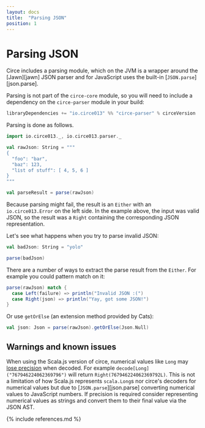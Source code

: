 ```yaml
---
layout: docs
title:  "Parsing JSON"
position: 1
---
```


# Parsing JSON

Circe includes a parsing module, which on the JVM is a wrapper around the [Jawn][jawn] JSON parser and for JavaScript uses the built-in [`JSON.parse`][json.parse].

Parsing is not part of the `circe-core` module, so you will need to include a dependency on the `circe-parser` module in your build:

```scala
libraryDependencies += "io.circe013" %% "circe-parser" % circeVersion
```

Parsing is done as follows.

```scala mdoc
import io.circe013._, io.circe013.parser._

val rawJson: String = """
{
  "foo": "bar",
  "baz": 123,
  "list of stuff": [ 4, 5, 6 ]
}
"""

val parseResult = parse(rawJson)
```

Because parsing might fail, the result is an `Either` with an `io.circe013.Error` on the left side.
In the example above, the input was valid JSON, so the result was a `Right` containing the
corresponding JSON representation.

Let's see what happens when you try to parse invalid JSON:

```scala mdoc
val badJson: String = "yolo"

parse(badJson)
```

There are a number of ways to extract the parse result from the `Either`. For example you could pattern
match on it:

```scala mdoc
parse(rawJson) match {
  case Left(failure) => println("Invalid JSON :(")
  case Right(json) => println("Yay, got some JSON!")
}
```

Or use `getOrElse` (an extension method provided by Cats):

```scala mdoc
val json: Json = parse(rawJson).getOrElse(Json.Null)
```

## Warnings and known issues

When using the Scala.js version of circe, numerical values like `Long` may [lose
precision][#393] when decoded. For example `decode[Long]("767946224062369796")`
will return `Right(767946224062369792L)`. This is not a limitation of how
Scala.js represents `scala.Long`s nor circe's decoders for numerical values but
due to [`JSON.parse`][json.parse] converting numerical values to JavaScript
numbers. If precision is required consider representing numerical values as
strings and convert them to their final value via the JSON AST.

 [#393]: https://github.com/circe/circe/issues/393

{% include references.md %}
